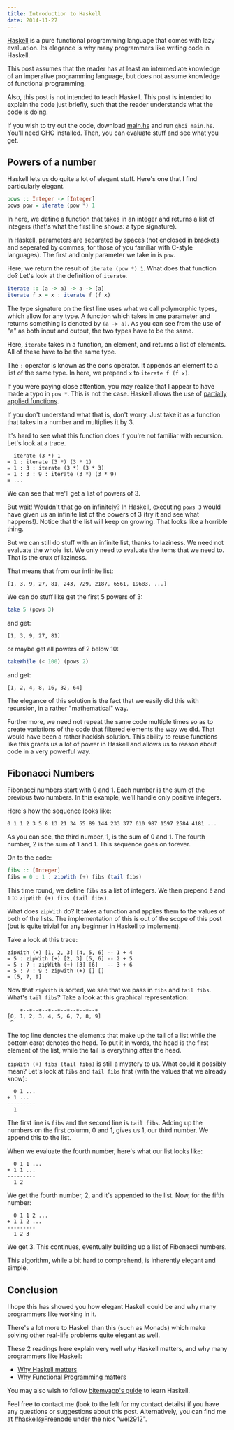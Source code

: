 ```yaml
---
title: Introduction to Haskell
date: 2014-11-27
---
```


[Haskell](https://www.haskell.org/platform/) is a pure functional programming language that comes with lazy evaluation. Its elegance is why many programmers like writing code in Haskell.

This post assumes that the reader has at least an intermediate knowledge of an imperative programming language, but does not assume knowledge of functional programming.

Also, this post is not intended to teach Haskell. This post is intended to explain the code just briefly, such that the reader understands what the code is doing.

If you wish to try out the code, download [main.hs](/res/intro-to-haskell/main.hs) and run `ghci main.hs`. You'll need GHC installed. Then, you can evaluate stuff and see what you get.

## Powers of a number

Haskell lets us do quite a lot of elegant stuff. Here's one that I find particularly elegant.

```haskell
pows :: Integer -> [Integer]
pows pow = iterate (pow *) 1
```

In here, we define a function that takes in an integer and returns a list of integers (that's what the first line shows: a type signature).

In Haskell, parameters are separated by spaces (not enclosed in brackets and seperated by commas, for those of you familiar with C-style languages). The first and only parameter we take in is `pow`.

Here, we return the result of `iterate (pow *) 1`. What does that function do? Let's look at the definition of `iterate`.

```haskell
iterate :: (a -> a) -> a -> [a]
iterate f x = x : iterate f (f x)
```

The type signature on the first line uses what we call polymorphic types, which allow for any type. A function which takes in one parameter and returns something is denoted by `(a -> a)`. As you can see from the use of "a" as both input and output, the two types have to be the same.

Here, `iterate` takes in a function, an element, and returns a list of elements. All of these have to be the same type.

The `:` operator is known as the cons operator. It appends an element to a list of the same type. In here, we prepend `x` to `iterate f (f x)`.

If you were paying close attention, you may realize that I appear to have made a typo in `pow *`. This is not the case. Haskell allows the use of [partially applied functions](https://en.wikipedia.org/wiki/Partial_application).

If you don't understand what that is, don't worry. Just take it as a function that takes in a number and multiplies it by 3.

It's hard to see what this function does if you're not familiar with recursion. Let's look at a trace.

      iterate (3 *) 1
    = 1 : iterate (3 *) (3 * 1)
    = 1 : 3 : iterate (3 *) (3 * 3)
    = 1 : 3 : 9 : iterate (3 *) (3 * 9)
    = ...

We can see that we'll get a list of powers of 3.

But wait! Wouldn't that go on infinitely? In Haskell, executing `pows 3` would have given us an infinite list of the powers of 3 (try it and see what happens!). Notice that the list will keep on growing. That looks like a horrible thing.

But we can still do stuff with an infinite list, thanks to laziness. We need not evaluate the whole list. We only need to evaluate the items that we need to. That is the crux of laziness.

That means that from our infinite list:

    [1, 3, 9, 27, 81, 243, 729, 2187, 6561, 19683, ...]

We can do stuff like get the first 5 powers of 3:

```haskell
take 5 (pows 3)
```

and get:

    [1, 3, 9, 27, 81]

or maybe get all powers of 2 below 10:

```haskell
takeWhile (< 100) (pows 2)
```

and get:

    [1, 2, 4, 8, 16, 32, 64]

The elegance of this solution is the fact that we easily did this with recursion, in a rather "mathematical" way.

Furthermore, we need not repeat the same code multiple times so as to create variations of the code that filtered elements the way we did. That would have been a rather hackish solution. This ability to reuse functions like this grants us a lot of power in Haskell and allows us to reason about code in a very powerful way.

## Fibonacci Numbers

Fibonacci numbers start with 0 and 1. Each number is the sum of the previous two numbers. In this example, we'll handle only positive integers.

Here's how the sequence looks like:

    0 1 1 2 3 5 8 13 21 34 55 89 144 233 377 610 987 1597 2584 4181 ...

As you can see, the third number, 1, is the sum of 0 and 1. The fourth number, 2 is the sum of 1 and 1. This sequence goes on forever.

On to the code:

```haskell
fibs :: [Integer]
fibs = 0 : 1 : zipWith (+) fibs (tail fibs)
```

This time round, we define `fibs` as a list of integers. We then prepend `0` and `1` to `zipWith (+) fibs (tail fibs)`.

What does `zipWith` do? It takes a function and applies them to the values of both of the lists. The implementation of this is out of the scope of this post (but is quite trivial for any beginner in Haskell to implement).

Take a look at this trace:

    zipWith (+) [1, 2, 3] [4, 5, 6] -- 1 + 4
    = 5 : zipWith (+) [2, 3] [5, 6] -- 2 + 5
    = 5 : 7 : zipWith (+) [3] [6]   -- 3 + 6
    = 5 : 7 : 9 : zipwith (+) [] []
    = [5, 7, 9]

Now that `zipWith` is sorted, we see that we pass in `fibs` and `tail fibs`. What's `tail fibs`? Take a look at this graphical representation:

        +--+--+--+--+--+--+--+--+
    [0, 1, 2, 3, 4, 5, 6, 7, 8, 9]
     ^

The top line denotes the elements that make up the tail of a list while the bottom carat denotes the head. To put it in words, the head is the first element of the list, while the tail is everything after the head.

`zipWith (+) fibs (tail fibs)` is still a mystery to us. What could it possibly mean? Let's look at `fibs` and `tail fibs` first (with the values that we already know):

      0 1 ...
    + 1 ...
    ---------
      1 

The first line is `fibs` and the second line is `tail fibs`. Adding up the numbers on the first column, 0 and 1, gives us 1, our third number. We append this to the list.

When we evaluate the fourth number, here's what our list looks like:

      0 1 1 ...
    + 1 1 ...
    ---------
      1 2

We get the fourth number, 2, and it's appended to the list. Now, for the fifth number:

      0 1 1 2 ...
    + 1 1 2 ...
    ---------
      1 2 3

We get 3. This continues, eventually building up a list of Fibonacci numbers.

This algorithm, while a bit hard to comprehend, is inherently elegant and simple.

## Conclusion

I hope this has showed you how elegant Haskell could be and why many programmers like working in it.

There's a lot more to Haskell than this (such as Monads) which make solving other real-life problems quite elegant as well.

These 2 readings here explain very well why Haskell matters, and why many programmers like Haskell:

* [Why Haskell matters](https://www.haskell.org/haskellwiki/Why_Haskell_matters)
* [Why Functional Programming matters](http://www.cs.kent.ac.uk/people/staff/dat/miranda/whyfp90.pdf)

You may also wish to follow [bitemyapp's guide](https://github.com/bitemyapp/learnhaskell) to learn Haskell.

Feel free to contact me (look to the left for my contact details) if you have any questions or suggestions about this post. Alternatively, you can find me at [#haskell@Freenode](irc://chat.freenode.net/#haskell) under the nick "wei2912".
